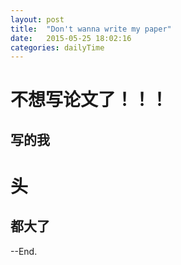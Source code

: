 ```yaml
--- 
layout: post 
title:  "Don't wanna write my paper" 
date:   2015-05-25 18:02:16 
categories: dailyTime 
--- 
```


# 不想写论文了！！！

## 写的我

# 头

## 都大了

--End.